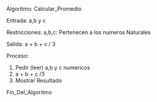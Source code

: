 Algoritmo: Calcular_Promedio

  Entrada: a,b y c
  
Restricciones: 
   a,b,c: Pertenecen a los numeros Naturales
   
Salida: a + b + c / 3


  Proceso:
  1. Pedir (leer) a,b y c numericos
  2. a + b + c /3
  3. Mostrar Resultado

Fin_Del_Algoritmo
